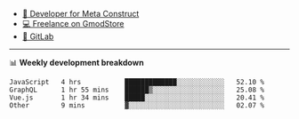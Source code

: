 - [🎈 Developer for Meta Construct](https://metastruct.net)
- [💻 Freelance on GmodStore](https://www.gmodstore.com/users/Tenrys)
- [🦊 GitLab](https://gitlab.com/Tenrys)

---

📊 **Weekly development breakdown**
<!--START_SECTION:waka-->

```text
JavaScript   4 hrs           █████████████░░░░░░░░░░░░   52.10 %
GraphQL      1 hr 55 mins    ██████▒░░░░░░░░░░░░░░░░░░   25.08 %
Vue.js       1 hr 34 mins    █████░░░░░░░░░░░░░░░░░░░░   20.41 %
Other        9 mins          ▓░░░░░░░░░░░░░░░░░░░░░░░░   02.07 %
```

<!--END_SECTION:waka-->
